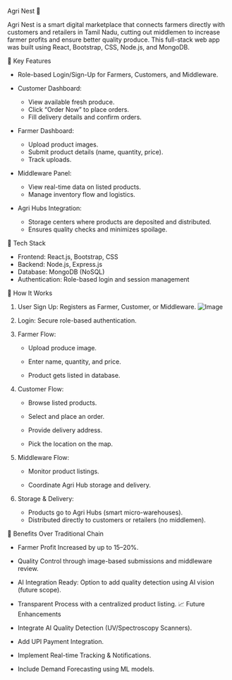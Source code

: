 Agri Nest 🌱

Agri Nest is a smart digital marketplace that connects farmers directly with customers and retailers in Tamil Nadu, cutting out middlemen to increase farmer profits and ensure better quality produce. This full-stack web app was built using React, Bootstrap, CSS, Node.js, and MongoDB.

🔑 Key Features

- Role-based Login/Sign-Up for Farmers, Customers, and Middleware.
- Customer Dashboard:
  - View available fresh produce.
  - Click “Order Now” to place orders.
  - Fill delivery details and confirm orders.

- Farmer Dashboard:
  - Upload product images.
  - Submit product details (name, quantity, price).
  - Track uploads.

- Middleware Panel:
  - View real-time data on listed products.
  - Manage inventory flow and logistics.

- Agri Hubs Integration:
  - Storage centers where products are deposited and distributed.
  - Ensures quality checks and minimizes spoilage.

 🧠 Tech Stack

- Frontend: React.js, Bootstrap, CSS
- Backend: Node.js, Express.js
- Database: MongoDB (NoSQL)
- Authentication: Role-based login and session management

 🚀 How It Works

1. User Sign Up: Registers as Farmer, Customer, or Middleware.
    ![Image](https://github.com/user-attachments/assets/dfe4ed4d-bd9f-4165-8d87-a0d5ee4fedab)

2. Login: Secure role-based authentication.


3. Farmer Flow:
   - Upload produce image.
   
   - Enter name, quantity, and price.
   - Product gets listed in database.

4. Customer Flow:
   - Browse listed products.


   - Select and place an order.


   - Provide delivery address.
   - Pick the location on the map.


5. Middleware Flow:
   - Monitor product listings.

   - Coordinate Agri Hub storage and delivery.


6. Storage & Delivery:
   - Products go to Agri Hubs (smart micro-warehouses).
   - Distributed directly to customers or retailers (no middlemen).

 🌟 Benefits Over Traditional Chain

- Farmer Profit Increased by up to 15–20%.
- Quality Control through image-based submissions and middleware review.
- AI Integration Ready: Option to add quality detection using AI vision (future scope).
- Transparent Process with a centralized product listing.
 📈 Future Enhancements

- Integrate AI Quality Detection (UV/Spectroscopy Scanners).
- Add UPI Payment Integration.
- Implement Real-time Tracking & Notifications.
- Include Demand Forecasting using ML models.
